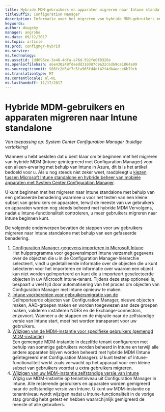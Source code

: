 ```yaml
---
title: Hybride MDM-gebruikers en apparaten migreren naar Intune standalone
titleSuffix: Configuration Manager
description: Informatie over het migreren van hybride MDM-gebruikers en apparaten naar Intune in Azure.
keywords: 
author: dougeby
manager: angrobe
ms.date: 09/12/2017
ms.topic: article
ms.prod: configmgr-hybrid
ms.service: 
ms.technology: 
ms.assetid: 1dd696ce-3e46-4dfa-a76d-592fe0f0320e
ms.openlocfilehash: a6e430248fdeedd310087c9a32c6d69ca1864a09
ms.sourcegitcommit: 986fc2d54f7c5fa965fd4df42f4db4ecce6b79cb
ms.translationtype: MT
ms.contentlocale: nl-NL
ms.lasthandoff: 11/17/2017
---
```

# <a name="migrate-hybrid-mdm-users-and-devices-to-intune-standalone"></a>Hybride MDM-gebruikers en apparaten migreren naar Intune standalone

*Van toepassing op: System Center Configuration Manager (huidige vertakking)*    

Wanneer u hebt besloten dat u bent klaar om te beginnen met het migreren van hybride MDM (Intune geïntegreerd met Configuration Manager) voor een alleen-ervaring met behulp van Intune in Azure, dit is is het artikel bedoeld voor u. Als u nog steeds niet zeker weet, raadpleegt u [kiezen tussen Microsoft Intune standalone en hybride beheer van mobiele apparaten met System Center Configuration Manager](https://docs.microsoft.com/sccm/mdm/understand/choose-between-standalone-intune-and-hybrid-mobile-device-management). 

U kunt beginnen met het migreren naar Intune standalone met behulp van een gefaseerde benadering waarmee u voor het testen van een kleine subset van gebruikers en apparaten, terwijl de meeste van uw gebruikers en apparaten worden nog steeds beheerd met hybride MDM Vervolgens, nadat u Intune-functionaliteit controleren, u meer gebruikers migreren naar Intune beginnen kunt.    

De volgende onderwerpen bevatten de stappen voor uw gebruikers migreren naar Intune standalone met behulp van een gefaseerde benadering.    
  
1.  [Configuration Manager-gegevens importeren in Microsoft Intune](migrate-import-data.md)   
    Het hulpprogramma voor gegevensimport Intune verzamelt gegevens over de objecten die u in de Configuration Manager-hiërarchie selecteert, vindt u gedetailleerde informatie over de objecten die u kunt selecteren voor het importeren en informatie over waarom een object kan niet worden geïmporteerd en kunt die u importeert geselecteerde objecten in uw Microsoft Intune-tenant. Tijdens deze stap optioneel is, bespaart u veel tijd door automatisering van het proces om objecten van Configuration Manager met Intune opnieuw te maken. 
2.  [Intune voorbereiden voor gebruikersmigratie van de](migrate-prepare-intune.md)    
    Geïmporteerde objecten van Configuration Manager, nieuwe objecten maken, AAD-groepen maken en worden toegewezen aan deze groepen maken, valideren installeren NDES en de Exchange-connectors, enzovoort. Wanneer u de stappen en de migratie naar de zelfstandige versie van Intune start, moet het worden transparant voor uw gebruikers.  
3.  [Wijzigen van de MDM-instantie voor specifieke gebruikers (gemengd MDM-instantie)](migrate-mixed-authority.md)    
    Een gemengde MDM-instantie in dezelfde tenant configureren met behulp van sommige gebruikers worden beheerd in Intune en terwijl alle andere apparaten blijven worden beheerd met hybride MDM (Intune geïntegreerd met Configuration Manager). U kunt testen of Intune-functionaliteit werkt zoals verwacht op het apparaat voor een kleine subset van gebruikers voordat u extra gebruikers migreren. 
4.  [Wijzigen van uw MDM-instantie zelfstandige versie van Intune](change-mdm-authority.md)     
    Wijzig uw MDM-instantie op tenantniveau uit Configuration Manager in Intune. Alle resterende gebruikers en apparaten worden gemigreerd naar de zelfstandige versie van Intune. U kunt uw MDM-instantie op tenantniveau wordt wijzigen nadat u Intune-functionaliteit in de vorige stap grondig hebt getest en hebben waarschijnlijk gemigreerd de meeste of alle gebruikers.

<!--
The following provides a typical workflow for migrating users from hybrid MDM to Intune standalone:
1.  Admin runs the Microsoft Intune Data Importer Tool, selecting which objects and assignments to import. Selected objects are imported into Intune standalone.
    1. Some objects cannot be imported because they contain settings the tool does not understand or setting that are not available in Intune standalone.
    2. Assignments are migrated. However, only if the collection an object was targeted to is based on a single Active Directory (AD) security group and the same group exists in Azure Active Directory (AAD).
    > [!Note]    
    > If you want, you can skip this step and create the objects that you want directly in Intune in the Azure portal without running the Intune Data Importer Tool. 
2.  Admin logs into the Intune on Azure portal
    1. Creates any additional objects required for their organization that were not imported by the Microsoft Intune Data Importer tool.
    2. Creates any required AAD groups and makes any additional assignments for each object to AAD groups.
    3. Installs the NDES connector on an on-premises server if using SCEP or PFX certificate deployment.
    4. Installs the Exchange connector on an on-premises server if using conditional access. 
3.  Admin ensures that all existing Intune users in their organization have an Intune license assigned to them using AAD or the Office administrator portal.
4.  Admin selects some test users to migrate to Intune standalone and removes them from the collection associated with the Intune subscription in Configuration Manager.
5.  Once removed from the collection, the user and all devices are managed by Intune in the Azure portal. Remaining users and devices continue to be managed by hybrid mobile device management in Configuration Manager. 
6.  Admin validates that things are working as expected on the device and moves more users to Intune standalone by removing them from the collection associated with the Intune subscription in Configuration Manager.
7.  Once the admin is comfortable with the functionality in Intune standalone, they can move the rest of their users and devices by switching their MDM authority to Intune standalone. This can be done by removing the Intune subscription from SCCM and choosing to change the MDM authority. Tenant level policies will be automatically migrated to Intune standalone, all objects and assignments in Intune standalone will remain, and devices will not be required to re-enroll.
-->
